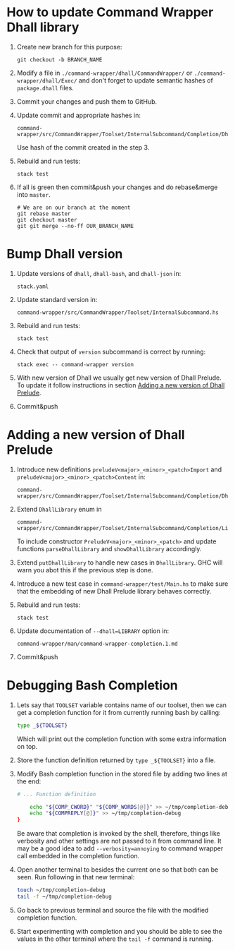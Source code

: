 # How to update Command Wrapper Dhall library

1.  Create new branch for this purpose:

    ```
    git checkout -b BRANCH_NAME
    ```

2.  Modify a file in `./command-wrapper/dhall/CommandWrapper/` or
    `./command-wrapper/dhall/Exec/` and don't forget to update semantic hashes
    of `package.dhall` files.

3.  Commit your changes and push them to GitHub.

4.  Update commit and appropriate hashes in:

    ```
    command-wrapper/src/CommandWrapper/Toolset/InternalSubcommand/Completion/DhallExpressions.hs
    ```

    Use hash of the commit created in the step 3.

5.  Rebuild and run tests:

    ```
    stack test
    ```

6.  If all is green then commit&push your changes and do rebase&merge into
    `master`.

    ```
    # We are on our branch at the moment
    git rebase master
    git checkout master
    git git merge --no-ff OUR_BRANCH_NAME
    ```


# Bump Dhall version

1.  Update versions of `dhall`, `dhall-bash`, and `dhall-json` in:

    ```
    stack.yaml
    ```

2.  Update standard version in:

    ```
    command-wrapper/src/CommandWrapper/Toolset/InternalSubcommand.hs
    ```

3.  Rebuild and run tests:

    ```
    stack test
    ```

4.  Check that output of `version` subcommand is correct by running:

    ```
    stack exec -- command-wrapper version
    ```

5.  With new version of Dhall we usually get new version of Dhall Prelude.  To
    update it follow instructions in section [Adding a new version of Dhall
    Prelude](#adding-a-new-version-of-Dhall-Prelude).

6.  Commit&push


# Adding a new version of Dhall Prelude

1.  Introduce new definitions `preludeV<major>_<minor>_<patch>Import` and
    `preludeV<major>_<minor>_<patch>Content` in:

    ```
    command-wrapper/src/CommandWrapper/Toolset/InternalSubcommand/Completion/DhallExpressions.hs
    ```

2.  Extend `DhallLibrary` enum in

    ```
    command-wrapper/src/CommandWrapper/Toolset/InternalSubcommand/Completion/Libraries.hs
    ```

    To include constructor `PreludeV<major>_<minor>_<patch>` and update
    functions `parseDhallLibrary` and `showDhallLibrary` accordingly.

3.  Extend `putDhallLibrary` to handle new cases in `DhallLibrary`.  GHC will
    warn you abot this if the previous step is done.

4.  Introduce a new test case in `command-wrapper/test/Main.hs` to make sure
    that the embedding of new Dhall Prelude library behaves correctly.

5.  Rebuild and run tests:

    ```
    stack test
    ```

6.  Update documentation of `--dhall=LIBRARY` option in:

    ```
    command-wrapper/man/command-wrapper-completion.1.md
    ```

6.  Commit&push


# Debugging Bash Completion

1.  Lets say that `TOOLSET` variable contains name of our toolset, then we can
    get a completion function for it from currently running bash by calling:

    ```Bash
    type _${TOOLSET}
    ```

    Which will print out the completion function with some extra information on
    top.

2.  Store the function definition returned by `type _${TOOLSET}` into a file.

3.  Modify Bash completion function in the stored file by adding two lines at
    the end:

    ```Bash
    # ... Function definition

        echo "${COMP_CWORD}" "${COMP_WORDS[@]}" >> ~/tmp/completion-debug
        echo "${COMPREPLY[@]}" >> ~/tmp/completion-debug
    }
    ```

    Be aware that completion is invoked by the shell, therefore, things like
    verbosity and other settings are not passed to it from command line.  It
    may be a good idea to add `--verbosity=annoying` to command wrapper call
    embedded in the completion function.

4.  Open another terminal to besides the current one so that both can be seen.
    Run following in that new terminal:

    ```Bash
    touch ~/tmp/completion-debug
    tail -f ~/tmp/completion-debug
    ```

5.  Go back to previous terminal and source the file with the modified
    completion function.

6.  Start experimenting with completion and you should be able to see the
    values in the other terminal where the `tail -f` command is running.
